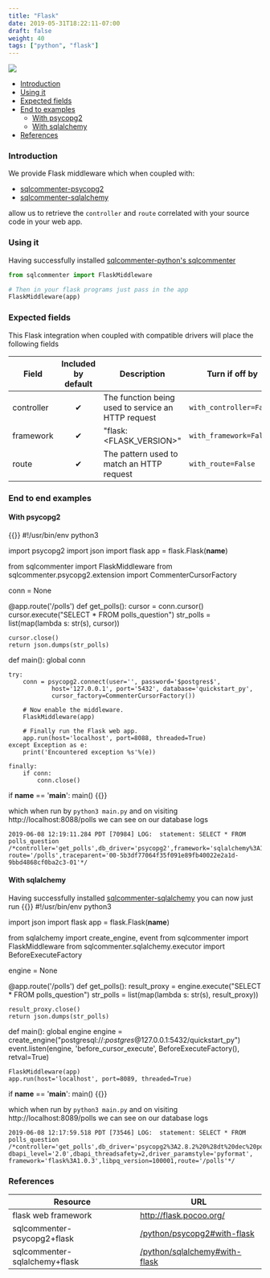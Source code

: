```yaml
---
title: "Flask"
date: 2019-05-31T18:22:11-07:00
draft: false
weight: 40
tags: ["python", "flask"]
---
```


![](/images/flask-logo.png)

- [Introduction](#introduction)
- [Using it](#using-it)
- [Expected fields](#expected-fields)
- [End to examples](#end-to-end-examples)
    - [With psycopg2](#with-psycopg2)
    - [With sqlalchemy](#with-sqlalchemy)
- [References](#references)

### Introduction

We provide Flask middleware which when coupled with:

* [sqlcommenter-psycopg2](/python/psycopg2)
* [sqlcommenter-sqlalchemy](/python/sqlalchemy)

allow us to retrieve the `controller` and `route` correlated with your source code in your web app.

### Using it

Having successfully installed [sqlcommenter-python's sqlcommenter](/python#install)

```python
from sqlcommenter import FlaskMiddleware

# Then in your flask programs just pass in the app
FlaskMiddleware(app)
```

### Expected fields

This Flask integration when coupled with compatible drivers will place the following fields

Field|Included by default|Description|Turn if off by
---|---|---|---
controller|<div style="text-align: center">&#10004;</div>|The function being used to service an HTTP request|`with_controller=False`
framework|<div style="text-align: center">&#10004;</div>|"flask:<FLASK_VERSION>"|`with_framework=False`
route|<div style="text-align: center">&#10004;</div>|The pattern used to match an HTTP request|`with_route=False`

### End to end examples
#### With psycopg2
{{<highlight python>}}
#!/usr/bin/env python3

import psycopg2
import json
import flask
app = flask.Flask(__name__)

from sqlcommenter import FlaskMiddleware
from sqlcommenter.psycopg2.extension import CommenterCursorFactory

conn = None

@app.route('/polls')
def get_polls():
    cursor = conn.cursor()
    cursor.execute("SELECT * FROM polls_question")
    str_polls = list(map(lambda s: str(s), cursor))

    cursor.close()
    return json.dumps(str_polls)

def main():
    global conn

    try:
        conn = psycopg2.connect(user='', password='$postgres$',
                host='127.0.0.1', port='5432', database='quickstart_py',
                cursor_factory=CommenterCursorFactory())

        # Now enable the middleware.
        FlaskMiddleware(app)

        # Finally run the Flask web app.
        app.run(host='localhost', port=8088, threaded=True)
    except Exception as e:
        print('Encountered exception %s'%(e))

    finally:
        if conn:
            conn.close()


if __name__ == '__main__':
    main()
{{</highlight>}}

which when run by `python3 main.py` and on visiting http://localhost:8088/polls we can see on our database logs

```shell
2019-06-08 12:19:11.284 PDT [70984] LOG:  statement: SELECT * FROM polls_question
/*controller='get_polls',db_driver='psycopg2',framework='sqlalchemy%3A1.3.4',
route='/polls',traceparent='00-5b3df77064f35f091e89fb40022e2a1d-9bbd4868cf0ba2c3-01'*/
```

#### With sqlalchemy

Having successfully installed [sqlcommenter-sqlalchemy](/python/sqlalchemy) you can now just run
{{<highlight python>}}
#!/usr/bin/env python3

import json
import flask
app = flask.Flask(__name__)

from sqlalchemy import create_engine, event
from sqlcommenter import FlaskMiddleware
from sqlcommenter.sqlalchemy.executor import BeforeExecuteFactory

engine = None

@app.route('/polls')
def get_polls():
    result_proxy = engine.execute("SELECT * FROM polls_question")
    str_polls = list(map(lambda s: str(s), result_proxy))

    result_proxy.close()
    return json.dumps(str_polls)

def main():
    global engine
    engine = create_engine("postgresql://:$postgres$@127.0.0.1:5432/quickstart_py")
    event.listen(engine, 'before_cursor_execute', BeforeExecuteFactory(), retval=True)

    FlaskMiddleware(app)
    app.run(host='localhost', port=8089, threaded=True)

if __name__ == '__main__':
    main()
{{</highlight>}}

which when run by `python3 main.py` and on visiting http://localhost:8089/polls we can see on our database logs

```shell
2019-06-08 12:17:59.518 PDT [73546] LOG:  statement: SELECT * FROM polls_question
/*controller='get_polls',db_driver='psycopg2%3A2.8.2%20%28dt%20dec%20pq3%20ext%20lo64%29',
dbapi_level='2.0',dbapi_threadsafety=2,driver_paramstyle='pyformat',
framework='flask%3A1.0.3',libpq_version=100001,route='/polls'*/
```

### References

Resource|URL
---|---
flask web framework|http://flask.pocoo.org/
sqlcommenter-psycopg2+flask|[/python/psycopg2#with-flask](/python/psycopg2#with-flask)
sqlcommenter-sqlalchemy+flask|[/python/sqlalchemy#with-flask](/python/sqlalchemy#with-flask)
